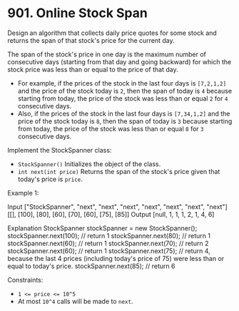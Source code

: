 # 901. Online Stock Span

Design an algorithm that collects daily price quotes for some stock and returns the span of that stock's price for the
current day.

The span of the stock's price in one day is the maximum number of consecutive days (starting from that day and going
backward) for which the stock price was less than or equal to the price of that day.

- For example, if the prices of the stock in the last four days is `[7,2,1,2]` and the price of the stock today is `2`,
  then the span of today is `4` because starting from today, the price of the stock was less than or equal `2` for `4`
  consecutive days.
- Also, if the prices of the stock in the last four days is `[7,34,1,2]` and the price of the stock today is `8`, then
  the span of today is `3` because starting from today, the price of the stock was less than or equal `8` for `3`
  consecutive days.

Implement the StockSpanner class:

- `StockSpanner()` Initializes the object of the class.
- `int next(int price)` Returns the span of the stock's price given that today's price is `price`.

Example 1:

Input
["StockSpanner", "next", "next", "next", "next", "next", "next", "next"]
[[], [100], [80], [60], [70], [60], [75], [85]]
Output
[null, 1, 1, 1, 2, 1, 4, 6]

Explanation
StockSpanner stockSpanner = new StockSpanner();
stockSpanner.next(100); // return 1
stockSpanner.next(80); // return 1
stockSpanner.next(60); // return 1
stockSpanner.next(70); // return 2
stockSpanner.next(60); // return 1
stockSpanner.next(75); // return 4, because the last 4 prices (including today's price of 75) were less than or equal to
today's price.
stockSpanner.next(85); // return 6

Constraints:

- `1 <= price <= 10^5`
- At most `10^4` calls will be made to `next`.
